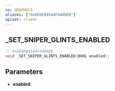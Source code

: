 ```yaml
---
ns: GRAPHICS
aliases: ["0x6E8EB45A4F4460EB"]
apiset: client
---
```

## _SET_SNIPER_GLINTS_ENABLED

```c
// 0x6E8EB45A4F4460EB
void _SET_SNIPER_GLINTS_ENABLED(BOOL enabled);
```


## Parameters
* **enabled**:



